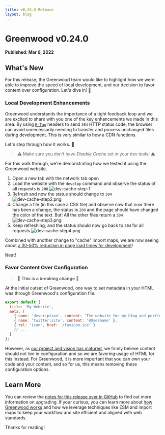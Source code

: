 ```yaml
---
title: v0.24.0 Release
layout: blog
---
```


# Greenwood v0.24.0

**Published: Mar 6, 2022**

## What's New
For this release, the Greenwood team would like to highlight how we were able to improve the speed of local development, and our decision to favor content over configuration.  Let's dive in! 🤿


### Local Development Enhancements
Greenwood understands the importance of a tight feedback loop and we are excited to share with you one of the key enhancements we made in this area.  By using [`E-Tag`](https://developer.mozilla.org/en-US/docs/Web/HTTP/Headers/ETag) headers to send `304` HTTP status code, the browser can avoid unnecessarily needing to transfer and process unchanged files during development.  This is very similar to how a CDN functions.

Let's step through how it works. 👀

> ⚠️ Make sure you don't have _Disable Cache_ set in your dev tools!  ⚠️ 

For this walk through, we're demonstrating how we tested it using the Greenwood website.
1. Open a new tab with the network tab open
1. Load the website with the `develop` command and observe the status of all requests is `200`
![dev-cache-step-1](/assets/blog-images/dev-cache-step1.png)
1. Refresh and now the status should change to `304`
![dev-cache-step2.png](/assets/blog-images/dev-cache-step2.png)
1. Change a file (in this case a CSS file) and observe now that now there has been a change, the status is `200` and the page should have changed the color of the text.  But!  All the other files return a `304`
![dev-cache-step3.png](/assets/blog-images/dev-cache-step3.png)
1. Keep refreshing, and the status should now go back to `304` for all requests
![dev-cache-step4.png](/assets/blog-images/dev-cache-step4.png)

Combined with another change to "cache" import maps, we are now seeing about [a 30-50% reduction in page load times for development](https://github.com/ProjectEvergreen/greenwood/pull/760#issuecomment-1046120992)!

Neat!

### Favor Content Over Configuration

> 🛑 **This is a breaking change** 🛑

At the initial outset of Greenwood, one way to set metadata in your HTML was through Greenwood's configuration file.
```js
export default {
  title: 'My Website',
  meta: [
    { name: 'description', content: 'The website for my blog and portfolio.' },
    { name: 'twitter:site', content: '@Username' },
    { rel: 'icon', href: '/favicon.ico' }
    // ...
  ]
};
```

However, as [our project and vision has matured](/blog/state-of-greenwood-2022/), we firmly believe content should not live in configuration and so we are favoring usage of HTML for this instead.  For Greenwood, it is more important that you can own your code and your content, and so for us, this means removing these configuration options.

## Learn More

You can review the [notes for this release over in GitHub](https://github.com/ProjectEvergreen/greenwood/releases/tag/v0.24.0) to find out more information on upgrading.  If your curious, you can learn more about [how Greenwood works](/about/how-it-works/#cli) and how we leverage techniques like ESM and import maps to keep your workflow and site efficient and aligned with web standards.

Thanks for reading!